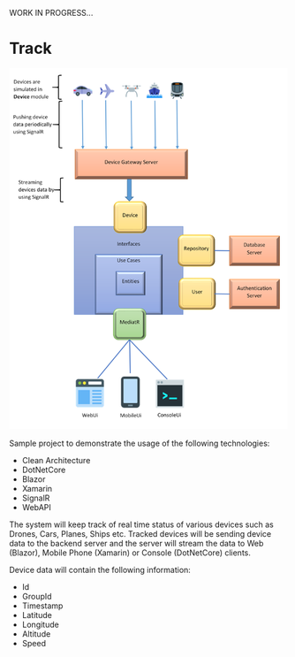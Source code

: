 WORK IN PROGRESS...

# Track

![alt text](https://github.com/melihercan/Track/blob/master/Track.png)

Sample project to demonstrate the usage of the following technologies:
- Clean Architecture
- DotNetCore
- Blazor
- Xamarin
- SignalR
- WebAPI

The system will keep track of real time status of various devices such as Drones, Cars, Planes, Ships etc. Tracked devices will be sending device data to the backend server and the server will stream the data to Web (Blazor), Mobile Phone (Xamarin) or Console (DotNetCore) clients.

Device data will contain the following information:
- Id
- GroupId
- Timestamp
- Latitude
- Longitude
- Altitude
- Speed



